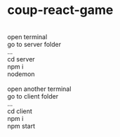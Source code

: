 # coup-react-game
\
open terminal\
go to server folder\
...\
cd server\
npm i\
nodemon\
\
open another terminal\
go to client folder \
...\
cd client\
npm i\
npm start

